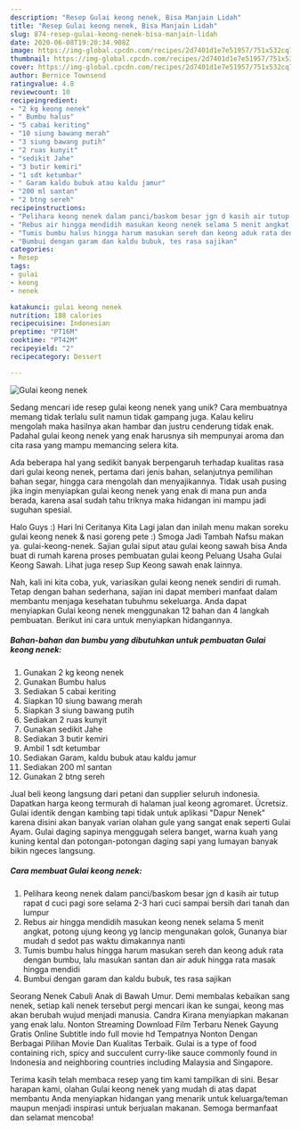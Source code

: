 ```yaml
---
description: "Resep Gulai keong nenek, Bisa Manjain Lidah"
title: "Resep Gulai keong nenek, Bisa Manjain Lidah"
slug: 874-resep-gulai-keong-nenek-bisa-manjain-lidah
date: 2020-06-08T19:20:34.908Z
image: https://img-global.cpcdn.com/recipes/2d7401d1e7e51957/751x532cq70/gulai-keong-nenek-foto-resep-utama.jpg
thumbnail: https://img-global.cpcdn.com/recipes/2d7401d1e7e51957/751x532cq70/gulai-keong-nenek-foto-resep-utama.jpg
cover: https://img-global.cpcdn.com/recipes/2d7401d1e7e51957/751x532cq70/gulai-keong-nenek-foto-resep-utama.jpg
author: Bernice Townsend
ratingvalue: 4.8
reviewcount: 10
recipeingredient:
- "2 kg keong nenek"
- " Bumbu halus"
- "5 cabai keriting"
- "10 siung bawang merah"
- "3 siung bawang putih"
- "2 ruas kunyit"
- "sedikit Jahe"
- "3 butir kemiri"
- "1 sdt ketumbar"
- " Garam kaldu bubuk atau kaldu jamur"
- "200 ml santan"
- "2 btng sereh"
recipeinstructions:
- "Pelihara keong nenek dalam panci/baskom besar jgn d kasih air tutup rapat d cuci pagi sore selama 2-3 hari cuci sampai bersih dari tanah dan lumpur"
- "Rebus air hingga mendidih masukan keong nenek selama 5 menit angkat, potong ujung keong yg lancip mengunakan golok, Gunanya biar mudah d sedot pas waktu dimakannya nanti"
- "Tumis bumbu halus hingga harum masukan sereh dan keong aduk rata dengan bumbu, lalu masukan santan dan air aduk hingga rata masak hingga mendidi"
- "Bumbui dengan garam dan kaldu bubuk, tes rasa sajikan"
categories:
- Resep
tags:
- gulai
- keong
- nenek

katakunci: gulai keong nenek 
nutrition: 188 calories
recipecuisine: Indonesian
preptime: "PT16M"
cooktime: "PT42M"
recipeyield: "2"
recipecategory: Dessert

---
```



![Gulai keong nenek](https://img-global.cpcdn.com/recipes/2d7401d1e7e51957/751x532cq70/gulai-keong-nenek-foto-resep-utama.jpg)

Sedang mencari ide resep gulai keong nenek yang unik? Cara membuatnya memang tidak terlalu sulit namun tidak gampang juga. Kalau keliru mengolah maka hasilnya akan hambar dan justru cenderung tidak enak. Padahal gulai keong nenek yang enak harusnya sih mempunyai aroma dan cita rasa yang mampu memancing selera kita.

Ada beberapa hal yang sedikit banyak berpengaruh terhadap kualitas rasa dari gulai keong nenek, pertama dari jenis bahan, selanjutnya pemilihan bahan segar, hingga cara mengolah dan menyajikannya. Tidak usah pusing jika ingin menyiapkan gulai keong nenek yang enak di mana pun anda berada, karena asal sudah tahu triknya maka hidangan ini mampu jadi suguhan spesial.

Halo Guys :) Hari Ini Ceritanya Kita Lagi jalan dan inilah menu makan soreku gulai keong nenek &amp; nasi goreng pete :) Smoga Jadi Tambah Nafsu makan ya. gulai-keong-nenek. Sajian gulai siput atau gulai keong sawah bisa Anda buat di rumah karena proses pembuatan gulai keong Peluang Usaha Gulai Keong Sawah. Lihat juga resep Sup Keong sawah enak lainnya.


Nah, kali ini kita coba, yuk, variasikan gulai keong nenek sendiri di rumah. Tetap dengan bahan sederhana, sajian ini dapat memberi manfaat dalam membantu menjaga kesehatan tubuhmu sekeluarga. Anda dapat menyiapkan Gulai keong nenek menggunakan 12 bahan dan 4 langkah pembuatan. Berikut ini cara untuk menyiapkan hidangannya.

<!--inarticleads1-->

##### Bahan-bahan dan bumbu yang dibutuhkan untuk pembuatan Gulai keong nenek:

1. Gunakan 2 kg keong nenek
1. Gunakan  Bumbu halus
1. Sediakan 5 cabai keriting
1. Siapkan 10 siung bawang merah
1. Siapkan 3 siung bawang putih
1. Sediakan 2 ruas kunyit
1. Gunakan sedikit Jahe
1. Sediakan 3 butir kemiri
1. Ambil 1 sdt ketumbar
1. Sediakan  Garam, kaldu bubuk atau kaldu jamur
1. Sediakan 200 ml santan
1. Gunakan 2 btng sereh


Jual beli keong langsung dari petani dan supplier seluruh indonesia. Dapatkan harga keong termurah di halaman jual keong agromaret. Ücretsiz. Gulai identik dengan kambing tapi tidak untuk aplikasi &#34;Dapur Nenek&#34; karena disini akan banyak varian olahan gule yang sangat enak seperti Gulai Ayam. Gulai daging sapinya menggugah selera banget, warna kuah yang kuning kental dan potongan-potongan daging sapi yang lumayan banyak bikin ngeces langsung. 

<!--inarticleads2-->

##### Cara membuat Gulai keong nenek:

1. Pelihara keong nenek dalam panci/baskom besar jgn d kasih air tutup rapat d cuci pagi sore selama 2-3 hari cuci sampai bersih dari tanah dan lumpur
1. Rebus air hingga mendidih masukan keong nenek selama 5 menit angkat, potong ujung keong yg lancip mengunakan golok, Gunanya biar mudah d sedot pas waktu dimakannya nanti
1. Tumis bumbu halus hingga harum masukan sereh dan keong aduk rata dengan bumbu, lalu masukan santan dan air aduk hingga rata masak hingga mendidi
1. Bumbui dengan garam dan kaldu bubuk, tes rasa sajikan


Seorang Nenek Cabuli Anak di Bawah Umur. Demi membalas kebaikan sang nenek, setiap kali nenek tersebut pergi mencari ikan ke sungai, keong mas akan berubah wujud menjadi manusia. Candra Kirana menyiapkan makanan yang enak lalu. Nonton Streaming Download Film Terbaru Nenek Gayung Gratis Online Subtitle indo full movie hd Tempatnya Nonton Dengan Berbagai Pilihan Movie Dan Kualitas Terbaik. Gulai is a type of food containing rich, spicy and succulent curry-like sauce commonly found in Indonesia and neighboring countries including Malaysia and Singapore. 

Terima kasih telah membaca resep yang tim kami tampilkan di sini. Besar harapan kami, olahan Gulai keong nenek yang mudah di atas dapat membantu Anda menyiapkan hidangan yang menarik untuk keluarga/teman maupun menjadi inspirasi untuk berjualan makanan. Semoga bermanfaat dan selamat mencoba!

